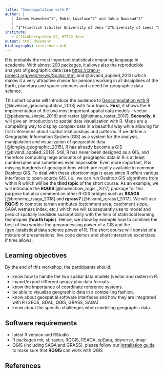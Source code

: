 ```yaml
---
title: "Geocomputation with R"
author: |
   | Jannes Muenchow^1^, Robin Lovelace^2^ and Jakub Nowosad^3^
   |
   | ^1^Friedrich Schiller University of Jena ^2^University of Leeds ^3^Adam Mickiewicz University in Poznan
institute: 
   - $^1$Löbdergraben 32, 07743 Jena
output: html_document
bibliography: references.bib
---
```


R is probably the most important statistical computing language in academia.
With almost 200 packages, it allows also the reproducible analysis of geographic data (see https://cran.r-project.org/web/views/Spatial.html and @bivand_applied_2013) which makes it a very attractive choice for persons working in all disciplines of the Earth, planetary and space sciences and a need for geographic data science.

This short course will introduce the audience to [Geocomputation with R](https://geocompr.robinlovelace.net/) [@lovelace_geocomputation_2018] with four topics.
**First**, it shows the R implementation of the two most important spatial data models - vector [@pebesma_simple_2018] and raster [@hijmans_raster_2017]. 
**Secondly**, it will give an introduction to spatial data visualization with R.
Maps are a compelling way to display complex data in a beautiful way while allowing for first inferences about spatial relationships and patterns.
If we define a Geographic Information System (GIS) as a system for the analysis, manipulation and visualization of geographic data [@longley_geographic_2015], R has already become a GIS [@bivand_applied_2013].
Still, R has never been designed as a GIS, and therefore computing large amounts of geographic data in R is at least cumbersome and sometimes even impossible.
Even more important, R is missing hundreds of geoalgorithms which are readily available in common Desktop GIS.
To deal with these shortcomings is easy since R offers various interfaces to open-source GIS, i.e., we can run Desktop GIS algorithms from within R which will be the **third topic** of the short course. 
As an example, we will introduce the **RQGIS** [@muenchow_rqgis:_2017] package for this purpose but also comment on other R-GIS bridges such as **RSAGA** [@brenning_rsaga_2018] and **rgrass7** [@bivand_rgrass7_2017].
We will use **RQGIS** to compute terrain attributes (catchment area, catchment slope, SAGA wetness index, etc.) which we will subsequently use to model and predict spatially landslide susceptibility with the help of statistical learning techniques (**fourth topic**). 
Hence, we show by example how to combine the best of two worlds: the geoprocessing power of a GIS and the (geo-)statistical data science power of R.
The short course will consist of a mixture of presentations, live code demos and short interactive excercises if time allows.

## Learning objectives
By the end of this workshop, the participants should:

* know how to handle the two spatial data models (vector and raster) in R.
* import/export different geographic data formats.
* know the importance of coordinate reference systems.
* be able to visualize geographic data in a compelling fashion.
* know about geospatial software interfaces and how they are integrated with R (GEOS, GDAL, QGIS, GRASS, SAGA).
* know about the specific challenges when modeling geographic data.

## Software requirements

* latest R version and RStudio
* R packages mlr, sf, raster, RQGIS, RSAGA, spData, tidyverse, tmap
* QGIS (including SAGA and GRASS), please follow our [installation guide](https://cran.r-project.org/web/packages/RQGIS/vignettes/install_guide.html#arch-linux) to make sure that **RQGIS** can work with QGIS  

## References
